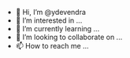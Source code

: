 - 👋 Hi, I’m @ydevendra
- 👀 I’m interested in ...
- 🌱 I’m currently learning ...
- 💞️ I’m looking to collaborate on ...
- 📫 How to reach me ...

<!---
ydevendra/ydevendra is a ✨ special ✨ repository because its `README.md` (this file) appears on your GitHub profile.
You can click the Preview link to take a look at your changes.
--->
